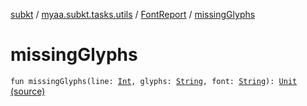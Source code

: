 [subkt](../../index.md) / [myaa.subkt.tasks.utils](../index.md) / [FontReport](index.md) / [missingGlyphs](./missing-glyphs.md)

# missingGlyphs

`fun missingGlyphs(line: `[`Int`](https://kotlinlang.org/api/latest/jvm/stdlib/kotlin/-int/index.html)`, glyphs: `[`String`](https://kotlinlang.org/api/latest/jvm/stdlib/kotlin/-string/index.html)`, font: `[`String`](https://kotlinlang.org/api/latest/jvm/stdlib/kotlin/-string/index.html)`): `[`Unit`](https://kotlinlang.org/api/latest/jvm/stdlib/kotlin/-unit/index.html) [(source)](https://github.com/Myaamori/SubKt/blob/0.1.10/src/main/kotlin/myaa/subkt/tasks/utils/fontvalidator.kt#L227)
